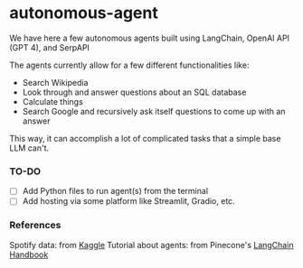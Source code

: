 # autonomous-agent
We have here a few autonomous agents built using LangChain, OpenAI API (GPT 4), and SerpAPI

The agents currently allow for a few different functionalities like:
- Search Wikipedia
- Look through and answer questions about an SQL database
- Calculate things
- Search Google and recursively ask itself questions to come up with an answer

This way, it can accomplish a lot of complicated tasks that a simple base LLM can't. 

### TO-DO
- [ ] Add Python files to run agent(s) from the terminal
- [ ] Add hosting via some platform like Streamlit, Gradio, etc.

### References
Spotify data: from [Kaggle](https://www.kaggle.com/datasets/nelgiriyewithana/top-spotify-songs-2023/discussion/445273)
Tutorial about agents: from Pinecone's [LangChain Handbook](https://www.pinecone.io/learn/series/langchain/langchain-agents/)
